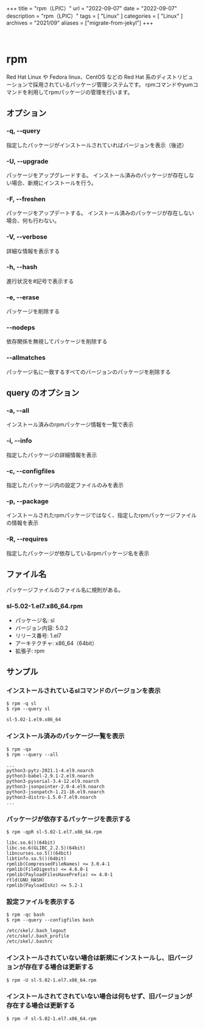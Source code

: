 +++
title = "rpm（LPIC）"
url = "2022-09-07"
date = "2022-09-07"
description = "rpm（LPIC）"
tags = [
  "Linux"
]
categories = [
  "Linux"
]
archives = "2021/09"
aliases = ["migrate-from-jekyl"]
+++

<br>

# rpm

Red Hat Linux や Fedora linux、CentOS などの Red Hat 系のディストリビューションで採用されているパッケージ管理システムです。
rpmコマンドやyumコマンドを利用してrpmパッケージの管理を行います。


## オプション

### -q, --query

指定したパッケージがインストールされていればバージョンを表示（後述）

### -U, --upgrade

パッケージをアップグレードする。
インストール済みのパッケージが存在しない場合、新規にインストールを行う。

### -F, --freshen

パッケージをアップデートする。
インストール済みのパッケージが存在しない場合、何も行わない。

### -V, --verbose

詳細な情報を表示する

### -h, --hash

進行状況を#記号で表示する

### -e, --erase

パッケージを削除する

### --nodeps

依存関係を無視してパッケージを削除する

### --allmatches

パッケージ名に一致するすべてのバージョンのパッケージを削除する


## query のオプション

### -a, --all

インストール済みのrpmパッケージ情報を一覧で表示

### -i, --info

指定したパッケージの詳細情報を表示

### -c, --configfiles

指定したパッケージ内の設定ファイルのみを表示

### -p, --package

インストールされたrpmパッケージではなく、指定したrpmパッケージファイルの情報を表示

### -R, --requires

指定したパッケージが依存しているrpmパッケージ名を表示


## ファイル名

パッケージファイルのファイル名に規則がある。

### sl-5.02-1.el7.x86_64.rpm

- パッケージ名: sl
- バージョン内容: 5.0.2
- リリース番号: 1.el7
- アーキテクチャ: x86_64（64bit）
- 拡張子: rpm


## サンプル

### インストールされているslコマンドのバージョンを表示

```
$ rpm -q sl
$ rpm --query sl
```

```
sl-5.02-1.el9.x86_64
```

### インストール済みのパッケージ一覧を表示

```
$ rpm -qa
$ rpm --query --all
```

```
...
python3-pytz-2021.1-4.el9.noarch
python3-babel-2.9.1-2.el9.noarch
python3-pyserial-3.4-12.el9.noarch
python3-jsonpointer-2.0-4.el9.noarch
python3-jsonpatch-1.21-16.el9.noarch
python3-distro-1.5.0-7.el9.noarch
...
```


### パッケージが依存するパッケージを表示する

```
$ rpm -qpR sl-5.02-1.el7.x86_64.rpm
```

```
libc.so.6()(64bit)
libc.so.6(GLIBC_2.2.5)(64bit)
libncurses.so.5()(64bit)
libtinfo.so.5()(64bit)
rpmlib(CompressedFileNames) <= 3.0.4-1
rpmlib(FileDigests) <= 4.6.0-1
rpmlib(PayloadFilesHavePrefix) <= 4.0-1
rtld(GNU_HASH)
rpmlib(PayloadIsXz) <= 5.2-1
```


### 設定ファイルを表示する

```
$ rpm -qc bash
$ rpm --query --configfiles bash
```

```
/etc/skel/.bash_logout
/etc/skel/.bash_profile
/etc/skel/.bashrc
```


### インストールされていない場合は新規にインストールし、旧バージョンが存在する場合は更新する

```
$ rpm -U sl-5.02-1.el7.x86_64.rpm
```

### インストールされてされていない場合は何もせず、旧バージョンが存在する場合は更新する

```
$ rpm -F sl-5.02-1.el7.x86_64.rpm
```
